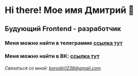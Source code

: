 # Hi there! Мое имя Дмитрий 👋
## Будующий Frontend - разработчик
### Меня можно найти в телеграмме [ссылка тут](@DmitryBorodi)
### Меня можно найти в ВК: [ссылка тут](https://vk.com/dimon360)

###### Связаться со мной: borodin1236@gmail.com


